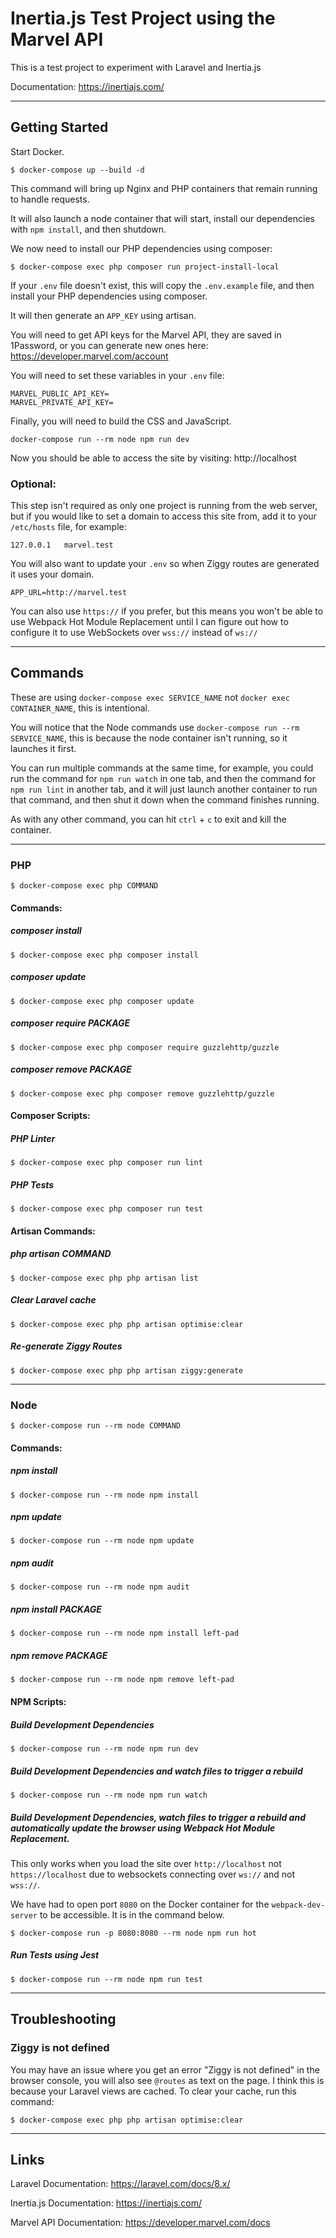 # Inertia.js Test Project using the Marvel API

This is a test project to experiment with Laravel and Inertia.js

Documentation: https://inertiajs.com/


---


## Getting Started

Start Docker.

```
$ docker-compose up --build -d
```

This command will bring up Nginx and PHP containers that remain running to handle requests.

It will also launch a node container that will start, install our dependencies with `npm install`, and then shutdown.

We now need to install our PHP dependencies using composer:

```
$ docker-compose exec php composer run project-install-local
```

If your `.env` file doesn't exist, this will copy the `.env.example` file, and then install your PHP dependencies using composer.

It will then generate an `APP_KEY` using artisan.

You will need to get API keys for the Marvel API, they are saved in 1Password, or you can generate new ones here:
https://developer.marvel.com/account

You will need to set these variables in your `.env` file:

```
MARVEL_PUBLIC_API_KEY=
MARVEL_PRIVATE_API_KEY=
```

Finally, you will need to build the CSS and JavaScript.

```
docker-compose run --rm node npm run dev
```

Now you should be able to access the site by visiting: http://localhost


### Optional:

This step isn't required as only one project is running from the web server, but if you would like to set a domain to access this site from, add it to your `/etc/hosts` file, for example:

```
127.0.0.1   marvel.test
```

You will also want to update your `.env` so when Ziggy routes are generated it uses your domain.

```
APP_URL=http://marvel.test
```

You can also use `https://` if you prefer, but this means you won't be able to use Webpack Hot Module Replacement until I can figure out how to configure it to use WebSockets over `wss://` instead of `ws://`


---


## Commands

These are using `docker-compose exec SERVICE_NAME` not `docker exec CONTAINER_NAME`, this is intentional.

You will notice that the Node commands use `docker-compose run --rm SERVICE_NAME`, this is because the node container isn't running, so it launches it first.

You can run multiple commands at the same time, for example, you could run the command for `npm run watch` in one tab, and then the command for `npm run lint` in another tab, and it will just launch another container to run that command, and then shut it down when the command finishes running.

As with any other command, you can hit `ctrl` + `c` to exit and kill the container.


---


### PHP

```
$ docker-compose exec php COMMAND
```


#### Commands:

##### composer install

```
$ docker-compose exec php composer install
```

##### composer update

```
$ docker-compose exec php composer update
```

##### composer require PACKAGE

```
$ docker-compose exec php composer require guzzlehttp/guzzle
```

##### composer remove PACKAGE

```
$ docker-compose exec php composer remove guzzlehttp/guzzle
```


#### Composer Scripts:

##### PHP Linter

```
$ docker-compose exec php composer run lint
```

##### PHP Tests

```
$ docker-compose exec php composer run test
```


#### Artisan Commands:

##### php artisan COMMAND

```
$ docker-compose exec php php artisan list
```

##### Clear Laravel cache

```
$ docker-compose exec php php artisan optimise:clear
```

##### Re-generate Ziggy Routes

```
$ docker-compose exec php php artisan ziggy:generate
```


---


### Node

```
$ docker-compose run --rm node COMMAND
```


#### Commands:

##### npm install

```
$ docker-compose run --rm node npm install
```

##### npm update

```
$ docker-compose run --rm node npm update
```

##### npm audit

```
$ docker-compose run --rm node npm audit
```

##### npm install PACKAGE

```
$ docker-compose run --rm node npm install left-pad
```

##### npm remove PACKAGE

```
$ docker-compose run --rm node npm remove left-pad
```


#### NPM Scripts:

##### Build Development Dependencies

```
$ docker-compose run --rm node npm run dev
```

##### Build Development Dependencies and watch files to trigger a rebuild

```
$ docker-compose run --rm node npm run watch
```

##### Build Development Dependencies, watch files to trigger a rebuild and automatically update the browser using Webpack Hot Module Replacement.

This only works when you load the site over `http://localhost` not `https://localhost` due to websockets connecting over `ws://` and not `wss://`.

We have had to open port `8080` on the Docker container for the `webpack-dev-server` to be accessible. It is in the command below.

```
$ docker-compose run -p 8080:8080 --rm node npm run hot
```

##### Run Tests using Jest

```
$ docker-compose run --rm node npm run test
```


---


## Troubleshooting

### Ziggy is not defined

You may have an issue where you get an error "Ziggy is not defined" in the browser console, you will also see `@routes` as text on the page. I think this is because your Laravel views are cached. To clear your cache, run this command:

```
$ docker-compose exec php php artisan optimise:clear
```

---


## Links

Laravel Documentation: https://laravel.com/docs/8.x/

Inertia.js Documentation: https://inertiajs.com/

Marvel API Documentation: https://developer.marvel.com/docs
